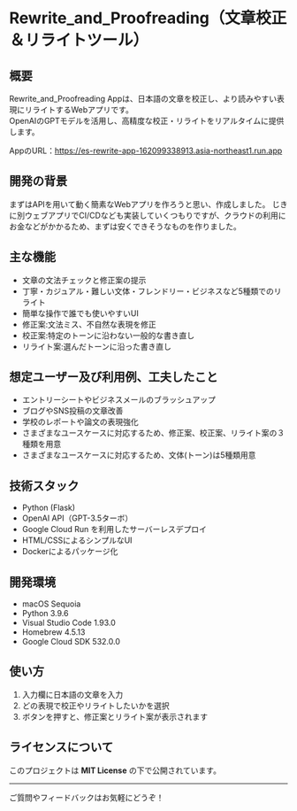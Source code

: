 # Rewrite_and_Proofreading（文章校正＆リライトツール）

## 概要

Rewrite_and_Proofreading Appは、日本語の文章を校正し、より読みやすい表現にリライトするWebアプリです。  
OpenAIのGPTモデルを活用し、高精度な校正・リライトをリアルタイムに提供します。

AppのURL：https://es-rewrite-app-162099338913.asia-northeast1.run.app

## 開発の背景

まずはAPIを用いて動く簡素なWebアプリを作ろうと思い、作成しました。
じきに別ウェブアプリでCI/CDなども実装していくつもりですが、クラウドの利用にお金などがかかるため、まずは安くできそうなものを作りました。

## 主な機能

- 文章の文法チェックと修正案の提示  
- 丁寧・カジュアル・難しい文体・フレンドリー・ビジネスなど5種類でのリライト   
- 簡単な操作で誰でも使いやすいUI
- 修正案:文法ミス、不自然な表現を修正
- 校正案:特定のトーンに沿わない一般的な書き直し
- リライト案:選んだトーンに沿った書き直し

## 想定ユーザー及び利用例、工夫したこと

- エントリーシートやビジネスメールのブラッシュアップ  
- ブログやSNS投稿の文章改善  
- 学校のレポートや論文の表現強化  
- さまざまなユースケースに対応するため、修正案、校正案、リライト案の３種類を用意
- さまざまなユースケースに対応するため、文体(トーン)は5種類用意

## 技術スタック

- Python (Flask)  
- OpenAI API（GPT-3.5ターボ）  
- Google Cloud Run を利用したサーバーレスデプロイ  
- HTML/CSSによるシンプルなUI
- Dockerによるパッケージ化

## 開発環境

- macOS Sequoia  
- Python 3.9.6  
- Visual Studio Code 1.93.0  
- Homebrew 4.5.13  
- Google Cloud SDK 532.0.0  


## 使い方

1. 入力欄に日本語の文章を入力  
2. どの表現で校正やリライトしたいかを選択  
3. ボタンを押すと、修正案とリライト案が表示されます  


## ライセンスについて

このプロジェクトは **MIT License** の下で公開されています。

---

ご質問やフィードバックはお気軽にどうぞ！
